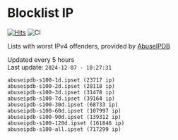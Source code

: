 # Blocklist IP

[![Hits](https://hits.seeyoufarm.com/api/count/incr/badge.svg?url=https%3A%2F%2Fgithub.com%2Fborestad%2Fblocklist-ip%2F&count_bg=%2379C83D&title_bg=%23555555&icon=&icon_color=%23E7E7E7&title=hits&edge_flat=false)](https://hits.seeyoufarm.com)  ![CI](https://img.shields.io/github/workflow/status/borestad/blocklist-ip/CI?style=flat-square)

Lists with worst IPv4 offenders, provided by [AbuseIPDB](https://www.abuseipdb.com/)

<!-- FOOTER-PLACEHOLDER -->
Updated every 5 hours<br>
Last update: `2024-12-07 - 10:27:31`
```
abuseipdb-s100-1d.ipset (23717 ip)
abuseipdb-s100-2d.ipset (28118 ip)
abuseipdb-s100-3d.ipset (31478 ip)
abuseipdb-s100-7d.ipset (39164 ip)
abuseipdb-s100-30d.ipset (68733 ip)
abuseipdb-s100-60d.ipset (107997 ip)
abuseipdb-s100-90d.ipset (139312 ip)
abuseipdb-s100-120d.ipset (161846 ip)
abuseipdb-s100-all.ipset (717299 ip)
```
